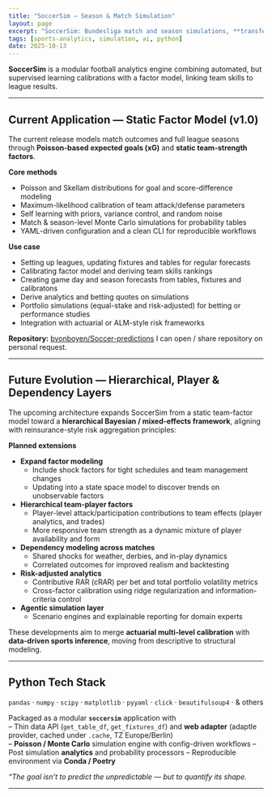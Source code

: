 ```yaml
---
title: "SoccerSim — Season & Match Simulation"
layout: page
excerpt: "SoccerSim: Bundesliga match and season simulations, **transferring reinsurance industry knowledge to enable scouting integration, team & club management, sports betting, and journalism use cases**"
tags: [sports-analytics, simulation, ai, python]
date: 2025-10-13
---
```


**SoccerSim** is a modular football analytics engine combining automated, but supervised learning calibrations with a factor model, linking team skills to league results.

---

## Current Application — Static Factor Model (v1.0)

The current release models match outcomes and full league seasons through **Poisson-based expected goals (xG)** and **static team-strength factors**.

**Core methods**
- Poisson and Skellam distributions for goal and score-difference modeling  
- Maximum-likelihood calibration of team attack/defense parameters
- Self learning with priors, variance control, and random noise  
- Match & season-level Monte Carlo simulations for probability tables  
- YAML-driven configuration and a clean CLI for reproducible workflows

**Use case**
- Setting up leagues, updating fixtures and tables for regular forecasts
- Calibrating factor model and deriving team skills rankings
- Creating game day and season forecasts from tables, fixtures and calibratons
- Derive analytics and betting quotes on simulations
- Portfolio simulations (equal-stake and risk-adjusted) for betting or performance studies  
- Integration with actuarial or ALM-style risk frameworks

**Repository:** [bvonboyen/Soccer-predictions](https://github.com/bvonboyen/Soccer-predictions)
I can open / share repository on personal request.

---

## Future Evolution — Hierarchical, Player & Dependency Layers

The upcoming architecture expands SoccerSim from a static team-factor model toward a **hierarchical Bayesian / mixed-effects framework**, aligning with reinsurance-style risk aggregation principles:

**Planned extensions**
- **Expand factor modeling**  
  - Include shock factors for tight schedules and team management changes
  - Updating into a state space model to discover trends on unobservable factors
- **Hierarchical team-player factors**  
  - Player-level attack/participation contributions to team effects (player analytics, and trades)  
  - More responsive team strength as a dynamic mixture of player availability and form  
- **Dependency modeling across matches**  
  - Shared shocks for weather, derbies, and in-play dynamics
  - Correlated outcomes for improved realism and backtesting
- **Risk-adjusted analytics**  
  - Contributive RAR (cRAR) per bet and total portfolio volatility metrics  
  - Cross-factor calibration using ridge regularization and information-criteria control  
- **Agentic simulation layer**  
  - Scenario engines and explainable reporting for domain experts

These developments aim to merge **actuarial multi-level calibration** with **data-driven sports inference**, moving from descriptive to structural modeling.

---

## Python Tech Stack  
`pandas` · `numpy` · `scipy` · `matplotlib` · `pyyaml` · `click` · `beautifulsoup4` · & others 

Packaged as a modular **`soccersim`** application with  
– Thin data API (`get_table_df`, `get_fixtures_df`) and **web adapter** (adaptle provider, cached under `.cache`, TZ Europe/Berlin)  
– **Poisson / Monte Carlo** simulation engine with config-driven workflows
– Post simulation **analytics** and probability processors 
– Reproducible environment via **Conda / Poetry**

*“The goal isn’t to predict the unpredictable — but to quantify its shape.*

---